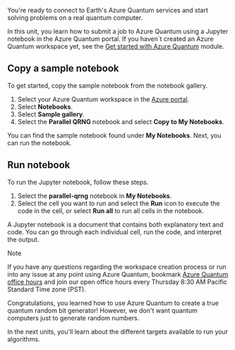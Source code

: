 You're ready to connect to Earth's Azure Quantum services and start solving problems on a real quantum computer. 

In this unit, you learn how to submit a job to Azure Quantum using a Jupyter notebook in the Azure Quantum portal. If you haven´t created an Azure Quantum workspace yet, see the [Get started with Azure Quantum](/training/modules/get-started-azure-quantum/?azure-portal=true) module.

## Copy a sample notebook

To get started, copy the sample notebook from the notebook gallery.

1. Select your Azure Quantum workspace in the [Azure portal](https://portal.azure.com).
1. Select **Notebooks**.
1. Select **Sample gallery**.
1. Select the **Parallel QRNG** notebook and select **Copy to My Notebooks**.

You can find the sample notebook found under **My Notebooks**. Next, you can run the notebook.

## Run notebook

To run the Jupyter notebook, follow these steps.

1. Select the **parallel-qrng** notebook in **My Notebooks**.
1. Select the cell you want to run and select the **Run** icon to execute the code in the cell, or select **Run all** to run all cells in the notebook.

A Jupyter notebook is a document that contains both explanatory text and code. You can go through each individual cell, run the code, and interpret the output.

> [!NOTE]
> If you have any questions regarding the workspace creation process or run into any issue at any point using Azure Quantum, bookmark [Azure Quantum office hours](https://aka.ms/AQ/OfficeHours) and join our open office hours every Thursday 8∶30 AM Pacific Standard Time zone (PST).

Congratulations, you learned how to use Azure Quantum to create a true quantum random bit generator! However, we don't want quantum computers just to generate random numbers.

In the next units, you'll learn about the different targets available to run your algorithms.
